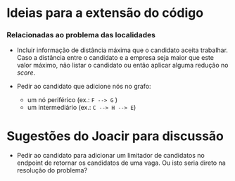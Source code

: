 # Ideias para a extensão do código

### Relacionadas ao problema das localidades

- Incluir informação de distância máxima que o candidato aceita trabalhar. Caso a distância entre o candidato e a empresa seja maior que este valor máximo, não listar o candidato ou então aplicar alguma redução no _score_.

- Pedir ao candidato que adicione nós no grafo:
   - um nó periférico (ex.: `F --> G` ) 
   - um intermediário (ex.: `C --> H --> E`)

# Sugestões do Joacir para discussão

- Pedir ao candidato para adicionar um limitador de candidatos no endpoint de retornar os candidatos de uma vaga. Ou isto seria direto na resolução do problema?
